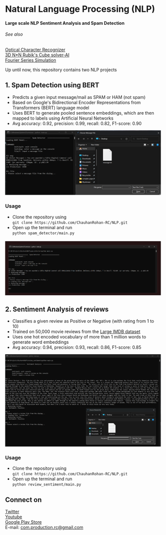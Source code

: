 # Natural Language Processing (NLP)

#### Large scale NLP Sentiment Analysis and Spam Detection 

###### See also 
[Optical Character Recognizer](https://github.com/ChauhanRohan-RC/DigitRecognizer-AI.git)  
[3D N*N Rubik's Cube solver-AI](https://github.com/ChauhanRohan-RC/Cube.git)  
[Fourier Series Simulation](https://github.com/ChauhanRohan-RC/Fourier-Series.git)

Up until now, this repository contains two NLP projects

## 1. Spam Detection using BERT
* Predicts a given input message/mail as SPAM or HAM (not spam)
* Based on Google's Bidirectional Encoder Representations from Transformers (BERT) language model
* Uses BERT to generate pooled sentence embeddings, which are then mapped to labels using Artificial Neural Networks
* Avg accuracy: 0.92, precision: 0.99, recall: 0.82, F1-score: 0.90

![SPAM Prediction 1](graphics/spam_file.png)

### Usage
* Clone the repository using  
`git clone https://github.com/ChauhanRohan-RC/NLP.git`
* Open up the terminal and run  
`python spam_detector/main.py`

####
![SPAM Prediction 2](graphics/spam_msg.png)
####

## 2. Sentiment Analysis of reviews
* Classifies a given review as Positive or Negative (with rating from 1 to 10)
* Trained on 50,000 movie reviews from the [Large IMDB dataset](http://ai.stanford.edu/~amaas/data/sentiment/)
* Uses one hot encoded vocabulary of more than 1 million words to generate word embeddings
* Avg accuracy: 0.94, precision: 0.93, recall: 0.86, F1-score: 0.85

![Sentiment Analysis](graphics/review_file.png)

### Usage
* Clone the repository using  
`git clone https://github.com/ChauhanRohan-RC/NLP.git`
* Open up the terminal and run  
`python review_sentiment/main.py`

## Connect on
[Twitter](https://twitter.com/0rc_studio)  
[Youtube](https://www.youtube.com/channel/UCmyvutGWtyBRva_jrZfyORA)  
[Google Play Store](https://play.google.com/store/apps/dev?id=7315303590538030232)  
E-mail: com.production.rc@gmail.com